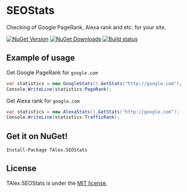 # SEOStats
Checking of Google PageRank, Alexa rank and etc. for your site.

[![NuGet Version](http://img.shields.io/nuget/v/TAlex.SEOStats.svg?style=flat)](https://www.nuget.org/packages/TAlex.SEOStats/) [![NuGet Downloads](http://img.shields.io/nuget/dt/TAlex.SEOStats.svg?style=flat)](https://www.nuget.org/packages/TAlex.SEOStats/)
[![Build status](https://ci.appveyor.com/api/projects/status/1wk2nok59wyc1gu6?svg=true)](https://ci.appveyor.com/project/T-Alex/seostats)

## Example of usage

Get Google PageRank for ```google.com```
```C#
var statistics = new GoogleStats().GetStats("http://google.com");
Console.WriteLine(statistics.PageRank);
```

Get Alexa rank for ```google.com```
```C#
var statistics = new AlexaStats().GetStats("http://google.com");
Console.WriteLine(statistics.TrafficRank);
```

## Get it on NuGet!

    Install-Package TAlex.SEOStats

## License
TAlex.SEOStats is under the [MIT license](https://github.com/T-Alex/SEOStats/blob/master/LICENSE.md).
